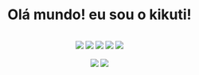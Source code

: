 <h1 align="center">Olá mundo! eu sou o <b>kikuti!</b></h1>

<br>

<div align="center">
  <img src="https://img.shields.io/badge/html%205-fafafa?style=for-the-badge&logo=html5&logoColor=fafafa&labelColor=012cd1" />
  <img src="https://img.shields.io/badge/css%203-fafafa?style=for-the-badge&logo=css3&logoColor=fafafa&labelColor=012cd1" />
  <img src="https://img.shields.io/badge/-JavaScript-fafafa?style=for-the-badge&logo=javascript&logoColor=fafafa&labelColor=012cd1" />
  <img src="https://img.shields.io/badge/-git-fafafa?style=for-the-badge&logo=git&logoColor=fafafa&labelColor=012cd1" />
  <img src="https://img.shields.io/badge/-github-fafafa?style=for-the-badge&logo=github&logoColor=fafafa&labelColor=012cd1" />
</div>

<br>

<div align="center" valign="middle">
  <img src="https://github-readme-stats.vercel.app/api?username=kikuti-fullstack&show_icons=true&theme=radical&title_color=0124b4&text_color=fafafa&icon_color=012cd1">
  <img src="https://github-readme-stats.vercel.app/api/top-langs/?username=kikuti-fullstack&theme=radical&title_color=012cd1&text_color=fafafa" />
</div>
